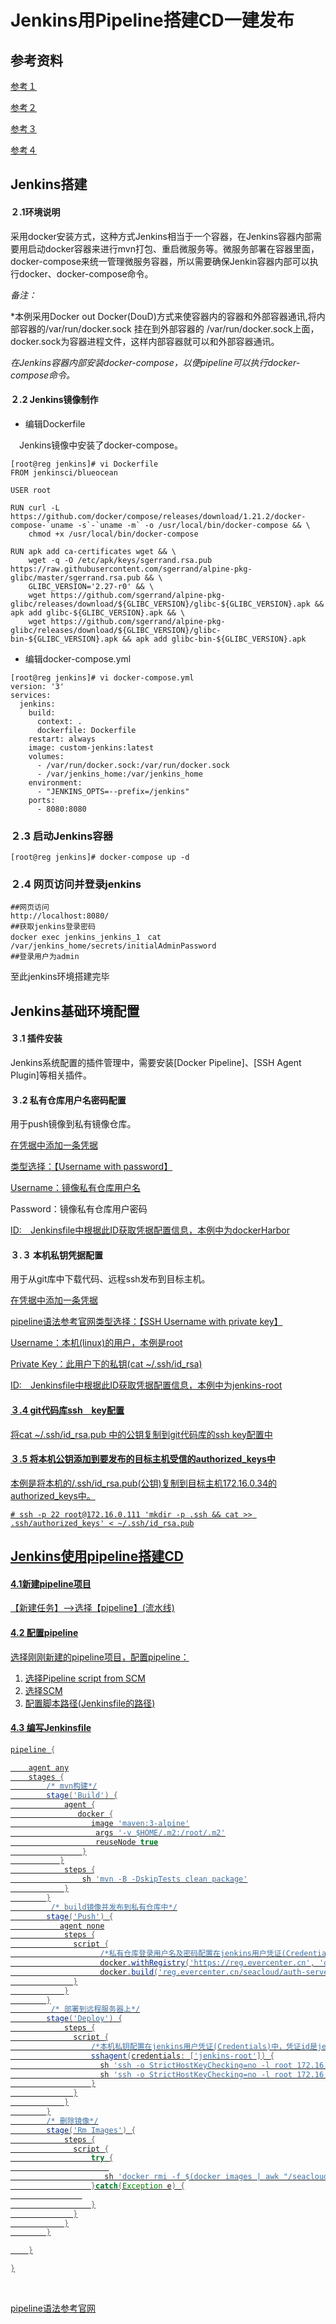 # Jenkins用Pipeline搭建CD一建发布

## 参考资料

[参考１](https://jenkins.io/doc/tutorials/build-a-java-app-with-maven/)

[参考２](https://liatrio.com/building-docker-jenkins-pipelines/)

[参考３](https://code-maze.com/ci-jenkins-docker/)

[参考４](https://jenkins.io/doc/book/pipeline/docker/#using-multiple-containers)



## Jenkins搭建

#### ２.1环境说明

采用docker安装方式，这种方式Jenkins相当于一个容器，在Jenkins容器内部需要用启动docker容器来进行mvn打包、重启微服务等。微服务部署在容器里面，docker-compose来统一管理微服务容器，所以需要确保Jenkin容器内部可以执行docker、docker-compose命令。

*备注：*

*本例采用Docker out Docker(DouD)方式来使容器内的容器和外部容器通讯,将内部容器的/var/run/docker.sock 挂在到外部容器的 /var/run/docker.sock上面，docker.sock为容器进程文件，这样内部容器就可以和外部容器通讯。

*在Jenkins容器内部安装docker-compose，以便pipeline可以执行docker-compose命令。*

#### ２.2 Jenkins镜像制作

- 编辑Dockerfile

　Jenkins镜像中安装了docker-compose。

```
[root@reg jenkins]# vi Dockerfile
FROM jenkinsci/blueocean

USER root

RUN curl -L https://github.com/docker/compose/releases/download/1.21.2/docker-compose-`uname -s`-`uname -m` -o /usr/local/bin/docker-compose && \
    chmod +x /usr/local/bin/docker-compose

RUN apk add ca-certificates wget && \
    wget -q -O /etc/apk/keys/sgerrand.rsa.pub https://raw.githubusercontent.com/sgerrand/alpine-pkg-glibc/master/sgerrand.rsa.pub && \
    GLIBC_VERSION='2.27-r0' && \
    wget https://github.com/sgerrand/alpine-pkg-glibc/releases/download/${GLIBC_VERSION}/glibc-${GLIBC_VERSION}.apk && apk add glibc-${GLIBC_VERSION}.apk && \
    wget https://github.com/sgerrand/alpine-pkg-glibc/releases/download/${GLIBC_VERSION}/glibc-bin-${GLIBC_VERSION}.apk && apk add glibc-bin-${GLIBC_VERSION}.apk

```

- 编辑docker-compose.yml

```
[root@reg jenkins]# vi docker-compose.yml
version: '3'
services:
  jenkins:
    build:
      context: .
      dockerfile: Dockerfile
    restart: always
    image: custom-jenkins:latest
    volumes:
      - /var/run/docker.sock:/var/run/docker.sock
      - /var/jenkins_home:/var/jenkins_home
    environment:
      - "JENKINS_OPTS=--prefix=/jenkins"
    ports:
      - 8080:8080
```

### ２.3 启动Jenkins容器

```
[root@reg jenkins]# docker-compose up -d
```

### ２.4 网页访问并登录jenkins

```
##网页访问
http://localhost:8080/
##获取jenkins登录密码
docker exec jenkins_jenkins_1　cat /var/jenkins_home/secrets/initialAdminPassword
##登录用户为admin
```

至此jenkins环境搭建完毕

## Jenkins基础环境配置

#### ３.1 插件安装

Jenkins系统配置的插件管理中，需要安装[Docker Pipeline]、[SSH Agent Plugin]等相关插件。

#### ３.2 私有仓库用户名密码配置

用于push镜像到私有镜像仓库。

<u>在凭据中添加一条凭据</u>

<u>类型选择：【Username with password】</u>

<u>Username：镜像私有仓库用户名</u>

Password：镜像私有仓库用户密码	

<u>ID:　Jenkinsfile中根据此ID获取凭据配置信息，本例中为dockerHarbor</u>

#### ３.３ 本机私钥凭据配置

用于从git库中下载代码、远程ssh发布到目标主机。

<u>在凭据中添加一条凭据</u>

<u>pipeline语法参考官网类型选择：【SSH Username with private key】</u>

<u>Username：本机(linux)的用户，本例是root</u>

<u>Private Key：此用户下的私钥(cat ~/.ssh/id_rsa)</u>

<u>ID:　Jenkinsfile中根据此ID获取凭据配置信息，本例中为jenkins-root

#### ３.4 git代码库ssh　key配置

将cat ~/.ssh/id_rsa.pub 中的公钥复制到git代码库的ssh key配置中

#### ３.5 将本机公钥添加到要发布的目标主机受信的authorized_keys中

本例是将本机的/.ssh/id_rsa.pub(公钥)复制到目标主机172.16.0.34的authorized_keys中。

```
# ssh -p 22 root@172.16.0.111 'mkdir -p .ssh && cat >> .ssh/authorized_keys' < ~/.ssh/id_rsa.pub
```

## Jenkins使用pipeline搭建CD

#### 4.1新建pipeline项目

【新建任务】-->选择【pipeline】(流水线)

#### 4.2 配置pipeline

选择刚刚新建的pipeline项目，配置pipeline：

1. 选择Pipeline script from SCM
2. 选择SCM
3. 配置脚本路径(Jenkinsfile的路径)

#### 4.3 编写Jenkinsfile

```groovy
pipeline {

    agent any
    stages {
        /* mvn构建*/
        stage('Build') {
            agent {
               docker {
                  image 'maven:3-alpine'
                   args '-v $HOME/.m2:/root/.m2'
                   reuseNode true
                }
           }
            steps {
                sh 'mvn -B -DskipTests clean package'
            }
        }
         /* build镜像并发布到私有仓库中*/
        stage('Push') {
           agent none
    		steps {
    		  script {
    		        /*私有仓库登录用户名及密码配置在jenkins用户凭证(Credentials)中，凭证id是dockerHarbor*/
    		        docker.withRegistry('https://reg.evercenter.cn', 'dockerHarbor'){
    				docker.build('reg.evercenter.cn/seacloud/auth-server:${BUILD_ID}', '-f auth-server/src/main/docker/Dockerfile ./auth-server').push('latest')                     			}
    		  }
    		}
        }
         /* 部署到远程服务器上*/
        stage('Deploy') {
    		steps {
    		  script {
    		      /*本机私钥配置在jenkins用户凭证(Credentials)中，凭证id是jenkins-root*/
    		      sshagent(credentials: ['jenkins-root']) {
    		        sh 'ssh -o StrictHostKeyChecking=no -l root 172.16.0.111 -p 22 docker-compose -f /opt/seacloud/docker/docker-compose.yml stop'
    		        sh 'ssh -o StrictHostKeyChecking=no -l root 172.16.0.111 -p 22 docker-compose -f /opt/seacloud/docker/docker-compose.yml up -d'
    		      }
    		  }
    		}
        }
        /* 删除镜像*/
        stage('Rm Images') {
    		steps {
    		  script {
    		      try {
    		          
    		         sh 'docker rmi -f $(docker images | awk "/seacloud/ { print $3}")'
    		      }catch(Exception e) {
                
    		      }
    		  }
    		}
        }

    }

}
```

​	

[pipeline语法参考官网](https://jenkins.io/doc/book/pipeline/syntax/)
